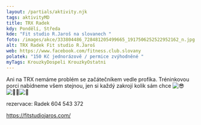 ```yaml
---
layout: /partials/aktivity.njk
tags: aktivityMD
title: TRX Radek
kdy: Pondělí, Středa
kde: "Fit studio R.Jaroš na slovanech "
foto: /images/akce/333804486_728481205499665_1917506252522952162_n.jpg
alt: TRX Radek Fit studio R.Jaroš
web: https://www.facebook.com/fitness.club.slovany
polatek: "150 Kč jednorázově / permice zvýhodněné "
myTags: KrouzkyDospeli KrouzkyOstatni
---
```



Ani na TRX nemáme problém se začátečníkem vedle profíka. Tréninkovou porci nabídneme všem stejnou, jen si každý zakrojí kolik sám chce ![😎](https://static.xx.fbcdn.net/images/emoji.php/v9/tdc/1.5/16/1f60e.png)![🤸‍♂️](https://static.xx.fbcdn.net/images/emoji.php/v9/t3f/1.5/16/1f938_200d_2642.png)![💪](https://static.xx.fbcdn.net/images/emoji.php/v9/tc5/1.5/16/1f4aa.png)

rezervace: Radek 604 543 372

https://fitstudiojaros.com/